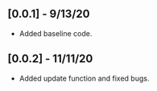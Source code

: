 ## [0.0.1] - 9/13/20

* Added baseline code.

## [0.0.2] - 11/11/20

* Added update function and fixed bugs.
